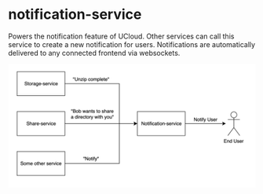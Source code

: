 # notification-service

Powers the notification feature of UCloud. Other services can call this
service to create a new notification for users. Notifications are
automatically delivered to any connected frontend via websockets.

![Notification Flow](./wiki/NotificationFlow.png)

